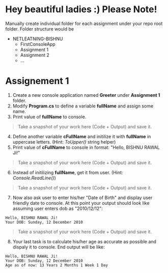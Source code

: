 # Hey beautiful ladies :) Please Note!
Manually create individual folder for each assignment under your repo root folder. Folder structure would be
* NETLEATNING-BISHNU
    * FirstConsoleApp
    * Assignment 1
    * Assignment 2
    * ...

# Assignement 1

1. Create a new console application named **Greeter** under **Assignment 1** folder.
1. Modify **Program.cs** to define a variable **fullName** and assign some name.
1. Print value of **fullName** to console.
> Take a snapshot of your work here (Code + Output) and save it. 
4. Define another variable **cFullName** and initilize it with **fullName** in uppercase letters. (Hint: *ToUpper()* string helper)
1. Print value of **cFullName** to console in format: "Hello, BISHNU RAWAL Ji!"
> Take a snapshot of your work here (Code + Output) and save it. 
6. Instead of initilizing **fullName**, get it from user. (Hint: *Console.ReadLine()*)
> Take a snapshot of your work here (Code + Output) and save it. 
7. Now also ask user to enter his/her "Date of Birth" and display user friendly date to console. At this point your output should look like assuming user enters dob as "2010/12/12":
```
Hello, BISHNU RAWAL Ji!
Your DOB: Sunday, 12 December 2010
```
> Take a snapshot of your work here (Code + Output) and save it. 
8. Your last task is to calculate his/her age as accurate as possible and dispaly it to console. End output will be like:
```
Hello, BISHNU RAWAL Ji!
Your DOB: Sunday, 12 December 2010
Age as of now: 13 Years 2 Months 1 Week 1 Day
```
